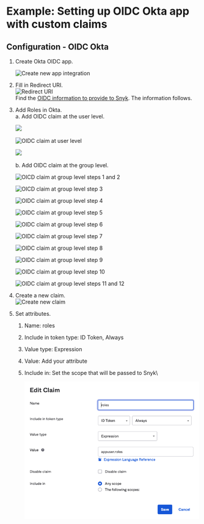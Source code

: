 # Example: Setting up OIDC Okta app with custom claims

## Configuration - OIDC Okta

1.  Create Okta OIDC app.

    ![Create new app integration](../../../../.gitbook/assets/Pasted\_Image\_6\_30\_22\_\_5\_01\_PM.png)


2.  Fill in Redirect URI.\
    ![Redirect URI](../../../../.gitbook/assets/Pasted\_Image\_6\_30\_22\_\_5\_10\_PM.png)\
    Find the [OIDC information to provide to Snyk](https://docs.snyk.io/features/user-and-group-management/setting-up-sso-for-authentication/set-up-snyk-single-sign-on-sso#oidc-information-to-provide-to-snyk). The information follows.


3.  Add Roles in Okta.\
    a. Add OIDC claim at the user level.

    ![](../../../../.gitbook/assets/Pasted\_Image\_7\_14\_22\_\_12\_16\_PM.png)

    ![OIDC claim at user level](../../../../.gitbook/assets/Pasted\_Image\_7\_14\_22\_\_12\_26\_PM.png)

    ![](../../../../.gitbook/assets/Pasted\_Image\_7\_14\_22\_\_12\_27\_PM.png)



    b. Add OIDC claim at the group level.

    ![OICD claim at group level steps 1 and 2](../../../../.gitbook/assets/Pasted\_Image\_7\_11\_22\_\_6\_12\_PM.png)

    ![OICD claim at group level step 3](../../../../.gitbook/assets/Pasted\_Image\_7\_15\_22\_\_5\_23\_PM.png)

    ![OIDC claim at group level step 4](../../../../.gitbook/assets/Pasted\_Image\_7\_15\_22\_\_5\_24\_PM.png)

    ![OIDC claim at group level step 5](../../../../.gitbook/assets/Pasted\_Image\_7\_15\_22\_\_5\_26\_PM.png)

    ![OIDC claim at group level step 6](../../../../.gitbook/assets/Pasted\_Image\_7\_15\_22\_\_5\_28\_PM.png)

    ![OIDC claim at group level step 7](../../../../.gitbook/assets/Pasted\_Image\_7\_15\_22\_\_5\_31\_PM.png)

    ![OIDC claim at group level step 8](../../../../.gitbook/assets/Pasted\_Image\_7\_15\_22\_\_5\_32\_PM.png)

    ![OIDC claim at group level step 9](../../../../.gitbook/assets/Pasted\_Image\_7\_15\_22\_\_5\_35\_PM.png)

    ![OIDC claim at group level step 10](../../../../.gitbook/assets/Pasted\_Image\_7\_15\_22\_\_5\_36\_PM.png)

    ![OIDC claim at group level steps 11 and 12](<../../../../.gitbook/assets/Pasted\_Image\_7\_15\_22\_\_5\_36\_PM (1).png>)
4.  Create a new claim.\
    ![Create new claim](../../../../.gitbook/assets/Pasted\_Image\_7\_11\_22\_\_6\_19\_PM.png)


5. Set attributes.
   1. Name: roles
   2. Include in token type: ID Token, Always
   3. Value type: Expression
   4. Value: Add your attribute
   5.  Include in: Set the scope that will be passed to Snyk\


       ![Edit claim to set attributes](<../../../../.gitbook/assets/Untitled (1).png>)




